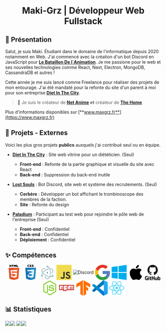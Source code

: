 # <div align="center">Maki-Grz | Développeur Web Fullstack</div>
## 👋 Présentation
Salut, je suis Maki. Étudiant dans le domaine de l'informatique depuis 2020 notamment en Web. J'ai commencé avec la création d'un bot Discord en JavaScript pour [**Le Bataillon De l´Animation**](https://www.youtube.com/channel/UCnRCbAAA0KcMXwZiIfjJHmQ). Je me passione pour le web et ses nouvelles technologies comme React, Next, Electron, MongoDB, CassandraDB et autres !

Cette année je me suis lancé comme Freelance pour réaliser des projets de mon entourage. J'ai été mandaté pour la refonte du site d'un parent à moi pour son entreprise [**Diet In The City**](https://dietinthecity.com/).

> 👑 Je suis le créateur de [**Net Anime**](https://www.netanime.fr)
> **et** créateur de [**The Home**](https://thehome.vercel.app)

Plus d'informations disponibles sur [**www.maxgrz.fr**](https://www.maxgrz.fr)

## 📁 Projets - Externes
Voici les plus gros projets **publics** auxquels j'ai contribué seul ou en équipe.

* [**Diet In The City**](https://dietinthecity.com/) : Site web vitrine pour un diététicien. (Seul)
  * **Front-end** :  Refonte de la partie graphique et visuelle du site avec React
  * **Back-end** : Suppression du back-end inutile

* [**Lost Souls**](https://lostsouls.fr/) : Bot Discord, site web et système des recrutements. (Seul)
  * **Cerbère** :  Développer un bot affichant le trombinoscope des membres de la faction.
  * **Site** : Refonte du design

* [**Paladium**](https://paladium-pvp.fr/) : Participant au test web pour rejoindre le pôle web de l'entreprise (Seul)
  * **Front-end** : Confidentiel
  * **Back-end** :  Confidentiel
  * **Déploiement** : Confidentiel

## ✨ Compétences

<p align="center">
<img align="center" src="https://raw.githubusercontent.com/devicons/devicon/master/icons/html5/html5-original-wordmark.svg" alt="Html" height="50" width="50"/>
<img align="center" src="https://raw.githubusercontent.com/devicons/devicon/master/icons/css3/css3-original-wordmark.svg" alt="CSS" height="50" width="50"/>
<img align="center" src="https://raw.githubusercontent.com/devicons/devicon/master/icons/electron/electron-original.svg" alt="Electron" height="50" width="50"/>
<img align="center" src="https://raw.githubusercontent.com/devicons/devicon/master/icons/javascript/javascript-original.svg" alt="JavaScript" height="50" width="50"/>
<img align="center" src="https://discord.com/assets/3437c10597c1526c3dbd98c737c2bcae.svg" alt="Discord" height="50" width="50"/>
<img align="center" src="https://raw.githubusercontent.com/devicons/devicon/master/icons/google/google-original.svg" alt="Google" height="50" width="50"/>
<img align="center" src="https://raw.githubusercontent.com/devicons/devicon/master/icons/windows8/windows8-original.svg" alt="Windows" height="50" width="50"/>
<img align="center" src="https://raw.githubusercontent.com/devicons/devicon/master/icons/apple/apple-original.svg" alt="Apple" height="50" width="50"/>
<img align="center" src="https://raw.githubusercontent.com/devicons/devicon/master/icons/github/github-original-wordmark.svg" alt="GitHub" height="50" width="50"/>
<img align="center" src="https://raw.githubusercontent.com/devicons/devicon/master/icons/nodejs/nodejs-plain.svg" alt="NodeJS" height="50" width="50"/>
<img align="center" src="https://raw.githubusercontent.com/devicons/devicon/master/icons/npm/npm-original-wordmark.svg" alt="npm" height="50" width="50"/>
<img align="center" src="https://raw.githubusercontent.com/devicons/devicon/master/icons/tensorflow/tensorflow-original.svg" alt="TensorFlow" height="50" width="50"/>
<img align="center" src="https://raw.githubusercontent.com/devicons/devicon/master/icons/vscode/vscode-original.svg" alt="Visual Studio Code" height="50" width="50"/>
<img align="center" src="https://raw.githubusercontent.com/devicons/devicon/master/icons/react/react-original.svg" alt="React" height="50" width="50"/>
</p>

## 📊 Statistiques

<img src="https://github-readme-stats.vercel.app/api?username=maki-grz&show_icons=true&theme=tokyonight&hide_border=true" width="400"/><img src="https://github-readme-streak-stats.herokuapp.com/?user=Maki-Grz&theme=tokyonight&hide_border=true" width="400"/>
<img src="https://github-readme-stats.vercel.app/api/wakatime?username=Makiche&theme=tokyonight&hide_border=true" width="400"/><img src="https://github-readme-stats.vercel.app/api/top-langs/?username=maki-grz&theme=tokyonight&hide_border=true" width="400"/>
